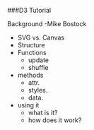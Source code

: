 ###D3 Tutorial

Background
  -Mike Bostock
  - SVG vs. Canvas
  - Structure
  - Functions
    - update
    - shuffle
  - methods
    - attr.
    - styles.
    - data.
  - using it
    - what is it?
    - how does it work?
